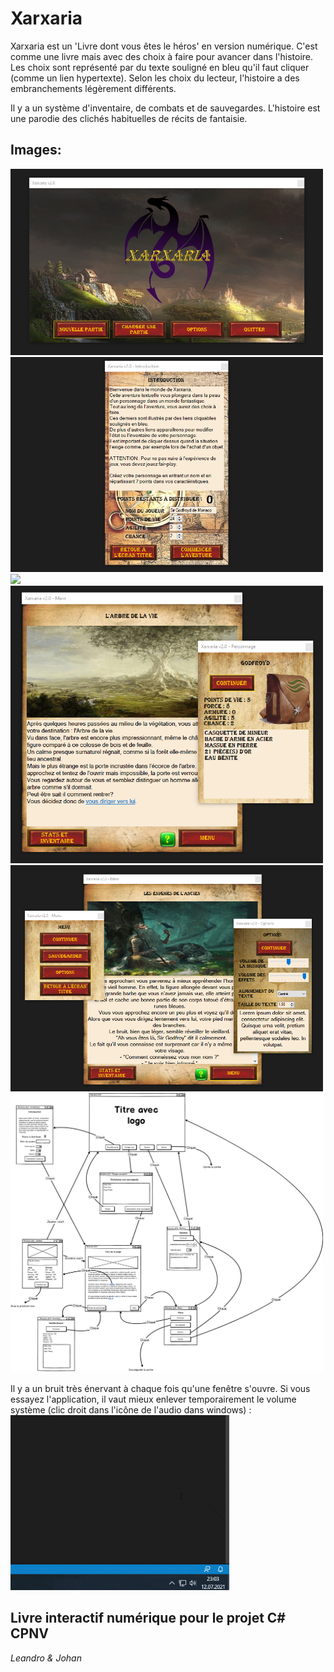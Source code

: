 # Xarxaria

Xarxaria est un 'Livre dont vous êtes le héros' en version numérique.
C'est comme une livre mais avec des choix à faire pour avancer dans l'histoire.
Les choix sont représenté par du texte souligné en bleu qu'il faut cliquer (comme un lien hypertexte).
Selon les choix du lecteur, l'histoire a des embranchements légèrement différents.

Il y a un système d'inventaire, de combats et de sauvegardes.
L'histoire est une parodie des clichés habituelles de récits de fantaisie.


## Images:
<img src="Documents/Images readme/title.png" width="500px">
<img src="Documents/Images readme/newGame.png" width="500px">
<img src="Documents/Images readme/combat.gif" width="500px">
<img src="Documents/Images readme/inventaire.png" width="500px">
<img src="Documents/Images readme/options.png" width="500px">
<img src="Documents/Images readme/Maquette%20v2.0.png" width="500px">

Il y a un bruit très énervant à chaque fois qu'une fenêtre s'ouvre. Si vous essayez l'application, il vaut
mieux enlever temporairement le volume système (clic droit dans l'icône de l'audio dans windows) :  
<img src="Documents/Images readme/mute system sound.gif" width="350px">

## Livre interactif numérique pour le projet C# CPNV

*Leandro & Johan*